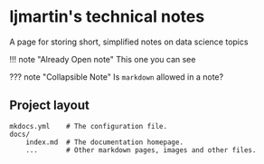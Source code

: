 # ljmartin's technical notes

A page for storing short, simplified notes on data science topics 

!!! note "Already Open note"
    This one you can see

??? note "Collapsible Note"
    Is `markdown` allowed in a note?


## Project layout

    mkdocs.yml    # The configuration file.
    docs/
        index.md  # The documentation homepage.
        ...       # Other markdown pages, images and other files.
